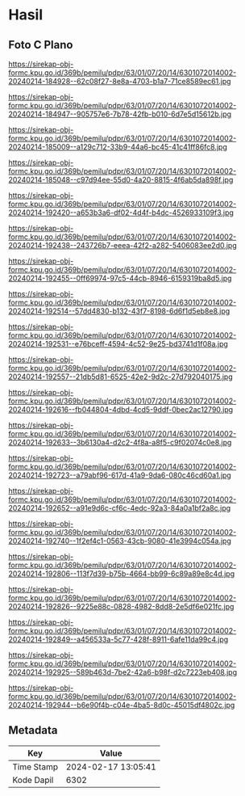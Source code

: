 # Hasil

## Foto C Plano

https://sirekap-obj-formc.kpu.go.id/369b/pemilu/pdpr/63/01/07/20/14/6301072014002-20240214-184928--62c08f27-8e8a-4703-b1a7-71ce8589ec61.jpg

https://sirekap-obj-formc.kpu.go.id/369b/pemilu/pdpr/63/01/07/20/14/6301072014002-20240214-184947--905757e6-7b78-42fb-b010-6d7e5d15612b.jpg

https://sirekap-obj-formc.kpu.go.id/369b/pemilu/pdpr/63/01/07/20/14/6301072014002-20240214-185009--a129c712-33b9-44a6-bc45-41c41ff86fc8.jpg

https://sirekap-obj-formc.kpu.go.id/369b/pemilu/pdpr/63/01/07/20/14/6301072014002-20240214-185048--c97d94ee-55d0-4a20-8815-4f6ab5da898f.jpg

https://sirekap-obj-formc.kpu.go.id/369b/pemilu/pdpr/63/01/07/20/14/6301072014002-20240214-192420--a653b3a6-df02-4d4f-b4dc-4526933109f3.jpg

https://sirekap-obj-formc.kpu.go.id/369b/pemilu/pdpr/63/01/07/20/14/6301072014002-20240214-192438--243726b7-eeea-42f2-a282-5406083ee2d0.jpg

https://sirekap-obj-formc.kpu.go.id/369b/pemilu/pdpr/63/01/07/20/14/6301072014002-20240214-192455--0ff69974-97c5-44cb-8946-6159319ba8d5.jpg

https://sirekap-obj-formc.kpu.go.id/369b/pemilu/pdpr/63/01/07/20/14/6301072014002-20240214-192514--57dd4830-b132-43f7-8198-6d6f1d5eb8e8.jpg

https://sirekap-obj-formc.kpu.go.id/369b/pemilu/pdpr/63/01/07/20/14/6301072014002-20240214-192531--e76bceff-4594-4c52-9e25-bd3741d1f08a.jpg

https://sirekap-obj-formc.kpu.go.id/369b/pemilu/pdpr/63/01/07/20/14/6301072014002-20240214-192557--21db5d81-6525-42e2-9d2c-27d792040175.jpg

https://sirekap-obj-formc.kpu.go.id/369b/pemilu/pdpr/63/01/07/20/14/6301072014002-20240214-192616--fb044804-4dbd-4cd5-9ddf-0bec2ac12790.jpg

https://sirekap-obj-formc.kpu.go.id/369b/pemilu/pdpr/63/01/07/20/14/6301072014002-20240214-192633--3b6130a4-d2c2-4f8a-a8f5-c9f02074c0e8.jpg

https://sirekap-obj-formc.kpu.go.id/369b/pemilu/pdpr/63/01/07/20/14/6301072014002-20240214-192723--a79abf96-617d-41a9-9da6-080c46cd60a1.jpg

https://sirekap-obj-formc.kpu.go.id/369b/pemilu/pdpr/63/01/07/20/14/6301072014002-20240214-192652--a91e9d6c-cf6c-4edc-92a3-84a0a1bf2a8c.jpg

https://sirekap-obj-formc.kpu.go.id/369b/pemilu/pdpr/63/01/07/20/14/6301072014002-20240214-192740--1f2ef4c1-0563-43cb-9080-41e3994c054a.jpg

https://sirekap-obj-formc.kpu.go.id/369b/pemilu/pdpr/63/01/07/20/14/6301072014002-20240214-192806--113f7d39-b75b-4664-bb99-6c89a89e8c4d.jpg

https://sirekap-obj-formc.kpu.go.id/369b/pemilu/pdpr/63/01/07/20/14/6301072014002-20240214-192826--9225e88c-0828-4982-8dd8-2e5df6e021fc.jpg

https://sirekap-obj-formc.kpu.go.id/369b/pemilu/pdpr/63/01/07/20/14/6301072014002-20240214-192849--a456533a-5c77-428f-8911-6afe11da99c4.jpg

https://sirekap-obj-formc.kpu.go.id/369b/pemilu/pdpr/63/01/07/20/14/6301072014002-20240214-192925--589b463d-7be2-42a6-b98f-d2c7223eb408.jpg

https://sirekap-obj-formc.kpu.go.id/369b/pemilu/pdpr/63/01/07/20/14/6301072014002-20240214-192944--b6e90f4b-c04e-4ba5-8d0c-45015df4802c.jpg


## Metadata

| Key        | Value               |
| ---------- | ------------------- |
| Time Stamp | 2024-02-17 13:05:41 |
| Kode Dapil | 6302                |



